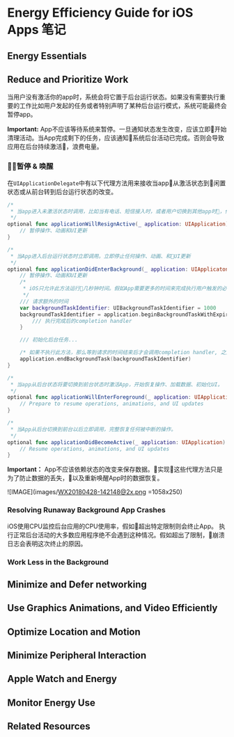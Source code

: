 # Energy Efficiency Guide for iOS Apps 笔记

## Energy Essentials

## Reduce and Prioritize Work

当用户没有激活你的app时，系统会将它置于后台运行状态。如果没有需要执行重要的工作比如用户发起的任务或者特别声明了某种后台运行模式，系统可能最终会暂停app。

**Important:** App不应该等待系统来暂停。一旦通知状态发生改变，应该立即开始清理活动。当App完成剩下的任务，应该通知系统后台活动已完成。否则会导致应用在后台持续激活，浪费电量。

### 暂停 & 唤醒
在`UIApplicationDelegate`中有以下代理方法用来接收当app从激活状态到闲置状态或从前台转到后台运行状态的改变。

```swift
/*
 * 当app进入未激活状态时调用，比如当有电话、短信接入时，或者用户切换到其他app时，你的app切换到后台运行状态。实现此代理方* 法可以暂停激活，保存需要的数据，和为唤醒做准备。
 */
optional func applicationWillResignActive(_ application: UIApplication) {
    // 暂停操作、动画和UI更新
}

/*
 * 当App进入后台运行状态时立即调用。立即停止任何操作、动画、和UI更新
 */
optional func applicationDidEnterBackground(_ application: UIApplicaton) {
    // 暂停操作、动画和UI更新
    /*
     * iOS只允许此方法运行几秒钟时间。假如App需要更多的时间来完成执行用户触发的必要的操作。应该请* 求更多的后台执行时间，调用此方法可以获得额外的时间，异步或开启第二个线程来执行剩余的任务
     */
    /// 请求额外的时间
    var backgroundTaskIdentifier: UIBackgroundTaskIdentifier = 1000
    backgroundTaskIdentifier = application.beginBackgroundTaskWithExpirationHandler() {
        /// 执行完成后的completion handler
    }

    /// 初始化后台任务...

    /* 如果不执行此方法，那么等到请求的时间结束后才会调用completion handler, 之后在暂停应用 */
    application.endBackgroundTask(backgroundTaskIdentifier)
}

/*
 * 当app从后台状态将要切换到前台状态时激活App，开始恢复操作、加载数据、初始化UI。
 */
optional func applicationWillEnterForeground(_ application: UIApplication) {
    // Prepare to resume operations, animations, and UI updates
}

/*
 * 当App从后台切换到前台以后立即调用，完整恢复任何被中断的操作。
 */
optional func applicationDidBecomeActive(_ application: UIApplication) {
    // Resume operations, animations, and UI updates
}
```
**Important：** App不应该依赖状态的改变来保存数据。实现这些代理方法只是为了防止数据的丢失，以及重新唤醒App时的数据恢复。

![IMAGE](images/WX20180428-142148@2x.png  =1058x250)

### Resolving Runaway Background App Crashes
iOS使用CPU监控后台应用的CPU使用率，假如超出特定限制则会终止App。 执行正常后台活动的大多数应用程序绝不会遇到这种情况。假如超出了限制，崩溃日志会表明这次终止的原因。



### Work Less in the Background


## Minimize and Defer networking

## Use Graphics Animations, and Video Efficiently

## Optimize Location and Motion
## Minimize Peripheral Interaction

## Apple Watch and Energy

## Monitor Energy Use

## Related Resources